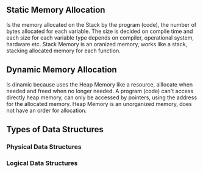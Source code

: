 ## Static Memory Allocation
Is the memory allocated on the Stack by the program (code), the number of bytes allocated for each variable. The size is decided on compile time and each size for each variable type depends on compiler, operational system, hardware etc.
Stack Memory is an oranized memory, works like a stack, stacking allocated memory for each function.

## Dynamic Memory Allocation
Is dinamic because uses the Heap Memory like a resource, alllocate when needed and freed when no longer needed. A program (code) can't access directly heap memory, can only be accessed by pointers, using the address for the allocated memory.
Heap Memory is an unorganized memory, does not have an order for allocation.

## Types of Data Structures
### Physical Data Structures


### Logical Data Structures